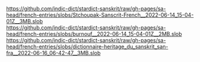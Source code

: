 https://github.com/indic-dict/stardict-sanskrit/raw/gh-pages/sa-head/french-entries/slobs/Stchoupak-Sanscrit-French__2022-06-14_15-04-01Z__3MB.slob  
https://github.com/indic-dict/stardict-sanskrit/raw/gh-pages/sa-head/french-entries/slobs/burnouf__2022-06-14_15-04-01Z__2MB.slob  
https://github.com/indic-dict/stardict-sanskrit/raw/gh-pages/sa-head/french-entries/slobs/dictionnaire-heritage_du_sanskrit_san-fra__2022-06-16_06-42-47__3MB.slob  
